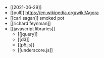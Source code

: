 - [[2021-06-29]]
- [[pull]] https://en.wikipedia.org/wiki/Agora
- [[carl sagan]] smoked pot
- [[richard feynman]]
- [[javascript libraries]]
	- [[jquery]]
	- [[d3]]
	- [[p5.js]]
	- [[underscore.js]]